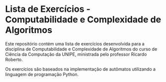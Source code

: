 <head>
    <meta charset="UTF-8">
    <meta name="viewport" content="width=device-width, initial-scale=1.0">
    <title>Lista de Exercícios - Computabilidade e Complexidade de Algoritmos</title>
</head>

<body>
    <h1>Lista de Exercícios - Computabilidade e Complexidade de Algoritmos</h1>
    <p>Este repositório contém uma lista de exercícios desenvolvida para a disciplina de Computabilidade e Complexidade de Algoritmos do curso de Ciência da Computação da UNIPE, ministrada pelo professor Ricardo Roberto.</p>
    <p>Os exercícios são baseados na implementação de autômatos utilizando a linguagem de programação Python.</p>
</body>
